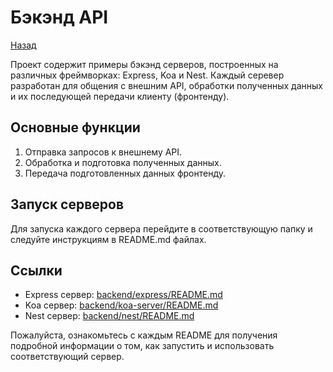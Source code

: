 # Бэкэнд API
[Назад](../README.md)

Проект содержит примеры бэкэнд серверов, построенных на различных фреймворках: Express, Koa и Nest. Каждый серевер разработан для общения с внешним API, обработки полученных данных и их последующей передачи клиенту (фронтенду).

## Основные функции

1. Отправка запросов к внешнему API.
2. Обработка и подготовка полученных данных.
3. Передача подготовленных данных фронтенду.

## Запуск серверов

Для запуска каждого сервера перейдите в соответствующую папку и следуйте инструкциям в README.md файлах.

## Ссылки

- Express сервер: [backend/express/README.md](./express/README.md)
- Koa сервер: [backend/koa-server/README.md](./koa-server/README.md)
- Nest сервер: [backend/nest/README.md](./nest/README.md)

Пожалуйста, ознакомьтесь с каждым README для получения подробной информации о том, как запустить и использовать соответствующий сервер.